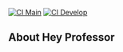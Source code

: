 [![CI Main](https://github.com/omericoramos/hey-professor/actions/workflows/laravel.yml/badge.svg?branch=main)](https://github.com/omericoramos/hey-professor/actions/workflows/laravel.yml)
[![CI Develop](https://github.com/omericoramos/hey-professor/actions/workflows/laravel.yml/badge.svg?branch=develop)](https://github.com/omericoramos/hey-professor/actions/workflows/laravel.yml)

## About Hey Professor
